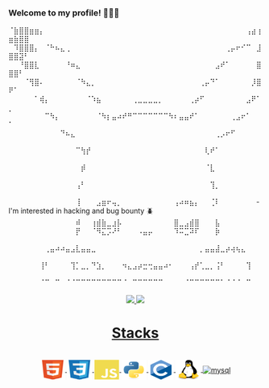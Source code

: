  <!-- Introdução--> 


### Welcome to my profile! 🍪🇧🇷 

  <div>
 ⠈⣷⣿⣿⣶⣶⡄⠀⠀⠀⠀⠀⠀⠀⠀⠀⠀⠀⠀⠀⠀⠀⠀⠀⠀⠀⠀⠀⠀⠀⠀⠀⠀⠀⠀⠀⠀⠀⠀⠀⠀⠀⠀⠀⠀⠀⢠⣴⢰⣶⣷⣿⣿ <br>
⠀⠹⣿⣿⣿⡄⠀⠈⠓⠦⣄⢀⠀⠀⠀⠀⠀⠀⠀⠀⠀⠀⠀⠀⠀⠀⠀⠀⠀⠀⠀⠀⠀⠀⠀⠀⠀⠀⠀⠀⠀⠀⢀⡤⠖⠊⠉⠀⣸⣿⣿⣽⠃<br>
⠀⠀⠘⣿⣿⣇⠀⠀⠀⠀⠀⠘⠶⣄⠀⠀⠀⠀⠀⠀⠀⠀⠀⠀⠀⠀⠀⠀⠀⠀⠀⠀⠀⠀⠀⠀⠀⠀⠀⠀⣠⠞⠁⠀⠀⠀⠀⠀⣿⣿⣿⠃⠀<br>
⠀⠀⠀⠈⢻⣿⠄⠀⠀⠀⠀⠀⠀⠈⠳⣄⡀⠀⠀⠀⠀⠀⠀⠀⠀⠀⠀⠀⠀⠀⠀⠀⠀⠀⠀⠀⠀⢀⡤⠙⠁⠀⠀⠀⠀⠀⠀⡸⣿⠟⠁⠀⠀<br>
⠀⠀⠀⠀⠀⠁⢾⡄⠀⠀⠀⠀⠀⠀⠀⠈⠱⣦⠀⠀⠀⠀⠀⠀⢀⣀⣀⣀⣀⡀⠀⠀⠀⠀⠀⢀⡴⠋⠀⠀⠀⠀⠀⠀⠀⠀⣠⠟⠁⡀⠀⠀⠀<br>
⠀⠀⠀⠀⠀⠀⠀⠉⠳⡄⠀⠀⠀⠀⠀⠀⠀⠈⠳⡆⣤⠴⠞⠛⠉⠉⠉⠉⠉⠉⠉⠳⠆⣤⣤⠞⠁⠀⠀⠀⠀⠀⠀⢀⣠⠖⠁⠀⠀⠁⠀⠀⠀<br>
⠀⠀⠀⠀⠀⠀⠀⠀⠀⠀⠙⠦⣄⠀⠀⠀⠀⠀⠀⠀⠀⠀⠀⠀⠀⠀⠀⠀⠀⠀⠀⠀⠀⠀⠀⠀⠀⠀⠀⠀⢀⡠⠖⠋⠀⠀⠀⠀⠀⠀⠀⠀⠀<br>
⠀⠀⠀⠀⠀⠀⠀⠀⠀⠀⠀⠀⠀⠉⢳⡞⠀⠀⠀⠀⠀⠀⠀⠀⠀⠀⠀⠀⠀⠀⠀⠀⠀⠀⠀⠀⠀⠀⢇⠞⠁⠀⠀⠀⠀⠀⠀⠀⠀⠀⠀⠀⠀<br>
⠀⠀⠀⠀⠀⠀⠀⠀⠀⠀⠀⠀⠀⠀⡾⠀⠀⠀⠀⠀⠀⠀⠀⠀⠀⠀⠀⠀⠀⠀⠀⠀⠀⠀⠀⠀⠀⠀⠈⣇⠀⠀⠀⠀⠀⠀⠀⠀⠀⠀⠀⠀⠀<br>
⠀⠀⠀⠀⠀⠀⠀⠀⠀⠀⠀⠀⠀⢠⠃⠀⠀⠀⠀⠀⠀⠀⠀⠀⠀⠀⠀⠀⠀⠀⠀⠀⠀⠀⠀⠀⠀⠀⠀⢹⡀⠀⠀⠀⠀⠀⠀⠀⠀⠀⠀⠀⠀<br>
⠀⠀⠀⠀⠀⠀⠀⠀⠀⠀⠀⠀⠀⢸⠀⠀⠀⣠⣶⠖⢤⡀⠀⠀⠀⠀⠀⠀⠀⠀⠀⠀⢠⠴⠶⣦⡄⠀⠀⢈⠇⠀⠀⠀⠀⠀⠀⠀- I'm interested in hacking and bug bounty 🪲 <br>
⠀⠀⠀⠀⠀⠀⠀⠀⠀⠀⠀⠀⠀⠾⠀⠀⢰⣾⣷⣀⣰⡧⠀⠀⠀⠀⠀⠀⠀⠀⠀⠀⣿⣀⣠⣾⣿⠀⠀⠀⣧⠀⠀⠀⠀
⠀⠀⠀⠀⠀⠀⠀⠀⠀⠀⠀⠀⠀⡟⠀⠀⠈⠻⣍⡩⠜⠃⠀⠀⠀⠠⣤⡤⠀⠀⠀⠀⠹⠭⣉⠽⠏⠀⠀⠀⡷⠀⠀⠀⠀⠀⠀⠀⠀⠀⠀⠀⠀<br>
⠀⠀⠀⠀⠀⠀⠀⢀⣤⠴⠴⣤⣠⣇⣤⣤⣀⠀⠀⠀⠀⠀⠀⠀⠀⠀⠀⠀⠀⠀⠀⠀⠀⠀⠀⠀⠀⡀⣤⣤⣼⣀⡴⢴⢦⣄⠀⠀⠀⠀⠀⠀⠀<br>
⠀⠀⠀⠀⠀⠀⢸⠃⠀⠀⠀⠀⢹⡁⣀⡀⠙⣱⡀⠀⠀⠀⠲⣄⣠⡴⣒⢒⣤⣤⠴⠂⠀⠀⠀⢠⡞⢁⣀⡀⢨⠃⠀⠀⠀⠀⢹⠀⠀⠀⠀⠀⠀<br>
⠀⠀⠀⠀⠀⠀⠈⠉⠀⠉⠀⠈⠈⠉⠉⠉⠉⠉⠉⠉⠉⠉⠈⠀⠉⠉⠉⠉⠉⠉⠀⠀⠀⠀⠈⠉⠉⠉⠉⠉⠉⠁⠈⠈⠈⠀⠉⠀⠀⠀⠀⠀⠀

  </div>
 <!-- Logs de commits--> 

<div align="center">
  <a href="https://github.com/gitmurilo">
  <img height="180em" src="https://github-readme-stats.vercel.app/api?username=gitmurilo&show_icons=true&theme=blue-green&include_all_commits=true&count_private=true"/>
  <img height="180em" src="https://github-readme-stats.vercel.app/api/top-langs/?username=gitmurilo&layout=compact&langs_count=7&theme=blue-green"/>
</div>
  
 
  
  <!-- Tecnologias que utilizo--> 
 

<h1 align="center"> Stacks </h1>
<div style="display: inline_block" align="center"><br>
  <img align="center" alt="html" height="40" width="50" src="https://github.com/devicons/devicon/blob/master/icons/html5/html5-original.svg"/>
  <img align="center" alt="css" height="40" width="50" src="https://github.com/devicons/devicon/blob/master/icons/css3/css3-original.svg" />
  <img align="center" alt="javascript" height="40" width="50" src="https://github.com/devicons/devicon/blob/master/icons/javascript/javascript-plain.svg"/>
  <img align="center" alt="python" height="40" width="50" src="https://github.com/devicons/devicon/blob/master/icons/python/python-original.svg"/>
  <img align="center" alt="c" height="40" width="50" src="https://github.com/devicons/devicon/blob/master/icons/c/c-original.svg"/>
  <img align="center" alt="linux" height="40" width="50" src="https://github.com/devicons/devicon/blob/master/icons/linux/linux-original.svg" />
  <img align="center" alt="mysql" height="40" width="50" src="https://cdn.jsdelivr.net/gh/devicons/devicon/icons/mysql/mysql-plain.svg" />

  </div><br/>
